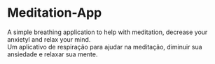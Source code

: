 # Meditation-App
 A simple breathing application to help with meditation, decrease your anxietyl and relax your mind.  
 Um aplicativo de respiração para ajudar na meditação, diminuir sua ansiedade e relaxar sua mente.
